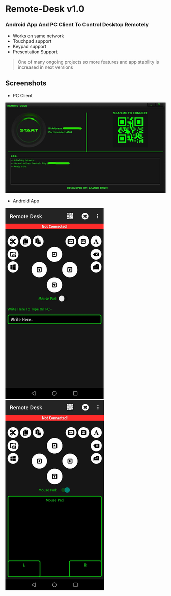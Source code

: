 # Remote-Desk  v1.0

### Android App And PC Client To Control Desktop Remotely

- Works on same network
- Touchpad support
- Keypad support
- Presentation Support

> One of many ongoing projects so more features and app stability is increased in next versions

## Screenshots

- PC Client

<img src="images/Client.jpg?raw=true" alt="Client">

- Android App

<img src="images/App1.jpg?raw=true" alt="Client" height="600"> <img src="images/App2.jpg?raw=true" alt="Client" height="600">
